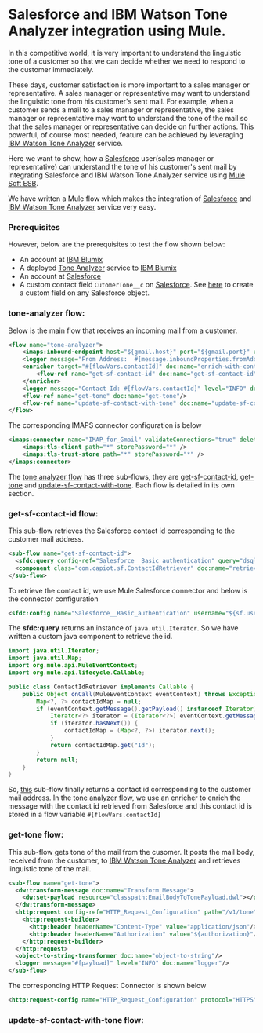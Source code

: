 # Salesforce and IBM Watson Tone Analyzer integration using Mule.

In this competitive world, it is very important to understand the linguistic tone of a customer so that we can decide whether we need to respond to the customer immediately.

These days, customer satisfaction is more important to a sales manager or representative. A sales manager or representative may want to understand the linguistic tone from his customer's sent mail. For example, when a customer sends a mail to a sales manager or representative, the sales manager or representative may want to understand the tone of the mail so that the sales manager or representative can decide on further actions. This powerful, of course most needed, feature can be achieved by leveraging [IBM Watson Tone Analyzer](http://www.ibm.com/smarterplanet/us/en/ibmwatson/developercloud/tone-analyzer.html) service. 

Here we want to show, how a [Salesforce](https://en.wikipedia.org/wiki/Salesforce.com) user(sales manager or representative) can understand the tone of his customer's sent mail by integrating Salesforce and IBM Watson Tone Analyzer service using [Mule Soft ESB](https://www.mulesoft.org/what-mule-esb).

We have written a Mule flow which makes the integration of [Salesforce](https://en.wikipedia.org/wiki/Salesforce.com) and [IBM Watson Tone Analyzer](http://www.ibm.com/smarterplanet/us/en/ibmwatson/developercloud/tone-analyzer.html) service very easy.

### Prerequisites
However, below are the prerequisites to test the flow shown below:

* An account at [IBM Blumix](https://console.ng.bluemix.net/)
* A deployed [Tone Analyzer](https://console.ng.bluemix.net/catalog/tone-analyzer/) service to [IBM Blumix](https://console.ng.bluemix.net/)
* An account at [Salesforce](https://login.salesforce.com/)
* A custom contact field `CutomerTone__c` on [Salesforce](https://login.salesforce.com/). See [here](https://help.salesforce.com/HTViewHelpDoc?id=adding_fields.htm) to create a custom field on any Salesforce object.

### <a name="tone-analyzer"></a>tone-analyzer flow:
Below is the main flow that receives an incoming mail from a customer.
```xml
<flow name="tone-analyzer">
    <imaps:inbound-endpoint host="${gmail.host}" port="${gmail.port}" user="${gmail.user}" password="${gmail.password}" connector-ref="IMAP_for_Gmail" responseTimeout="10000" doc:name="imap"/>
    <logger message="From Address:  #[message.inboundProperties.fromAddress] - To Address: #[message.inboundProperties.toAddresses] - Subject: #[message.inboundProperties.subject] - Payload: #[payload]" level="INFO" doc:name="logger"/>
    <enricher target="#[flowVars.contactId]" doc:name="enrich-with-contact-id">
        <flow-ref name="get-sf-contact-id" doc:name="get-sf-contact-id"/>
    </enricher>
    <logger message="Contact Id: #[flowVars.contactId]" level="INFO" doc:name="logger"/>
    <flow-ref name="get-tone" doc:name="get-tone"/>
    <flow-ref name="update-sf-contact-with-tone" doc:name="update-sf-contact-with-tone"/>
</flow>
```
The corresponding IMAPS connector configuration is below
```xml
<imaps:connector name="IMAP_for_Gmail" validateConnections="true" deleteReadMessages="false" doc:name="IMAP" checkFrequency="1000">
	<imaps:tls-client path="*" storePassword="*" />
	<imaps:tls-trust-store path="*" storePassword="*" />
</imaps:connector>
```
The [tone analyzer flow](#tone-analyzer) has three sub-flows, they are [get-sf-contact-id](#get-sf-contact-id), [get-tone](#get-tone) and [update-sf-contact-with-tone](#update-sf-contact-with-tone). Each flow is detailed in its own section. 

### <a name="get-sf-contact-id"></a>get-sf-contact-id flow:
This sub-flow retrieves the Salesforce contact id corresponding to the customer mail address. 
```xml
<sub-flow name="get-sf-contact-id">
  <sfdc:query config-ref="Salesforce__Basic_authentication" query="dsql:SELECT Id FROM Contact WHERE email = #["'" + org.apache.commons.lang3.StringUtils.substringBetween(message.inboundProperties.fromAddress, "<", ">") + "'"]" doc:name="get-sf-contact-id"/>
  <component class="com.capiot.sf.ContactIdRetriever" doc:name="retrieve-contact-id"/>
</sub-flow>
```
To retrieve the contact id, we use Mule Salesforce connector and below is the connector configuration
```xml
<sfdc:config name="Salesforce__Basic_authentication" username="${sf.username}" password="${sf.password}" securityToken="${sf.securityToken}" doc:name="Salesforce: Basic authentication"/>
```
The **sfdc:query** returns an instance of `java.util.Iterator`. So we have written a custom java component to retrieve the id.
```java
import java.util.Iterator;
import java.util.Map;
import org.mule.api.MuleEventContext;
import org.mule.api.lifecycle.Callable;

public class ContactIdRetriever implements Callable {
	public Object onCall(MuleEventContext eventContext) throws Exception {
		Map<?, ?> contactIdMap = null;
		if (eventContext.getMessage().getPayload() instanceof Iterator) {
			Iterator<?> iterator = (Iterator<?>) eventContext.getMessage().getPayload();
			if (iterator.hasNext()) {
				contactIdMap = (Map<?, ?>) iterator.next();
			}
			return contactIdMap.get("Id");
		} 
		return null;
	}
}
```
So, [this](#get-sf-contact-id) sub-flow finally returns a contact id corresponding to the customer mail address. In the [tone analyzer flow](#tone-analyzer), we use an enricher to enrich the message with the contact id retrieved from Salesforce and this contact id is stored in a flow variable `#[flowVars.contactId]`

### <a name="get-tone"></a>get-tone flow:
This sub-flow gets tone of the mail from the cusomer. It posts the mail body, received from the customer, to [IBM Watson Tone Analyzer](http://www.ibm.com/smarterplanet/us/en/ibmwatson/developercloud/tone-analyzer.html) and retrieves linguistic tone of the mail.
```xml
<sub-flow name="get-tone">
  <dw:transform-message doc:name="Transform Message">
    <dw:set-payload resource="classpath:EmailBodyToTonePayload.dwl"></dw:set-payload>
  </dw:transform-message>
  <http:request config-ref="HTTP_Request_Configuration" path="/v1/tone" method="POST" port="443" doc:name="get-tone">
    <http:request-builder>
      <http:header headerName="Content-Type" value="application/json"/>
      <http:header headerName="Authorization" value="${authorization}"/>
    </http:request-builder>
  </http:request>
  <object-to-string-transformer doc:name="object-to-string"/>
  <logger message="#[payload]" level="INFO" doc:name="logger"/>
</sub-flow>
```
The corresponding HTTP Request Connector is shown below
```xml
<http:request-config name="HTTP_Request_Configuration" protocol="HTTPS" host="gateway.watsonplatform.net" port="443" basePath="tone-analyzer-experimental/api" doc:name="Tone_Analyzer_HTTP_Request_Configuration"/>
```
### <a name="update-sf-contact-with-tone"></a>update-sf-contact-with-tone flow:
